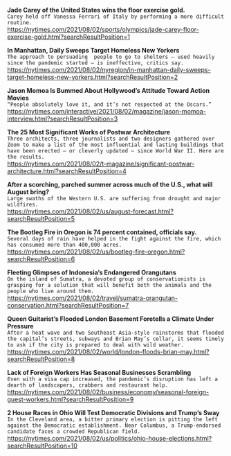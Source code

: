 **Jade Carey of the United States wins the floor exercise gold.**\
`Carey held off Vanessa Ferrari of Italy by performing a more difficult routine.`\
https://nytimes.com/2021/08/02/sports/olympics/jade-carey-floor-exercise-gold.html?searchResultPosition=1

**In Manhattan, Daily Sweeps Target Homeless New Yorkers**\
`The approach to persuading  people to go to shelters — used heavily  since the pandemic started — is ineffective, critics say.`\
https://nytimes.com/2021/08/02/nyregion/in-manhattan-daily-sweeps-target-homeless-new-yorkers.html?searchResultPosition=2

**Jason Momoa Is Bummed About Hollywood’s Attitude Toward Action Movies**\
`“People absolutely love it, and it’s not respected at the Oscars.”`\
https://nytimes.com/interactive/2021/08/02/magazine/jason-momoa-interview.html?searchResultPosition=3

**The 25 Most Significant Works of Postwar Architecture**\
`Three architects, three journalists and two designers gathered over Zoom to make a list of the most influential and lasting buildings that have been erected — or cleverly updated — since World War II. Here are the results.`\
https://nytimes.com/2021/08/02/t-magazine/significant-postwar-architecture.html?searchResultPosition=4

**After a scorching, parched summer across much of the U.S., what will August bring?**\
`Large swaths of the Western U.S. are suffering from drought and major wildfires.`\
https://nytimes.com/2021/08/02/us/august-forecast.html?searchResultPosition=5

**The Bootleg Fire in Oregon is 74 percent contained, officials say.**\
`Several days of rain have helped in the fight against the fire, which has consumed more than 400,000 acres.`\
https://nytimes.com/2021/08/02/us/bootleg-fire-oregon.html?searchResultPosition=6

**Fleeting Glimpses of Indonesia’s Endangered Orangutans**\
`On the island of Sumatra, a devoted group of conservationists is grasping for a solution that will benefit both the animals and the people who live around them.`\
https://nytimes.com/2021/08/02/travel/sumatra-orangutan-conservation.html?searchResultPosition=7

**Queen Guitarist’s Flooded London Basement Foretells a Climate Under Pressure**\
`After a heat wave and two Southeast Asia-style rainstorms that flooded the capital’s streets, subways and Brian May’s cellar, it seems timely to ask if the city is prepared to deal with wild weather.`\
https://nytimes.com/2021/08/02/world/london-floods-brian-may.html?searchResultPosition=8

**Lack of Foreign Workers Has Seasonal Businesses Scrambling**\
`Even with a visa cap increased, the pandemic’s disruption has left a dearth of landscapers, crabbers and restaurant help.`\
https://nytimes.com/2021/08/02/business/economy/seasonal-foreign-guest-workers.html?searchResultPosition=9

**2 House Races in Ohio Will Test Democratic Divisions and Trump’s Sway**\
`In the Cleveland area, a bitter primary election is pitting the left against the Democratic establishment. Near Columbus, a Trump-endorsed candidate faces a crowded Republican field.`\
https://nytimes.com/2021/08/02/us/politics/ohio-house-elections.html?searchResultPosition=10

